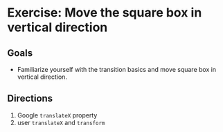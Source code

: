 # Exercise: Move the square box in vertical direction

## Goals

- Familiarize yourself with the transition basics and move square box in vertical direction.

## Directions

1. Google `translateX` property
2. user `translateX` and `transform`
